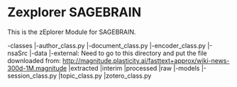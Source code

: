 Zexplorer SAGEBRAIN
==========================

This is the zEplorer Module for SAGEBRAIN.

-classes 
  |-author_class.py
  |-document_class.py
  |-encoder_class.py
  |-nsaSrc
    |-data
      |-external: Need to go to this directory and put the file downloaded from: http://magnitude.plasticity.ai/fasttext+approx/wiki-news-300d-1M.magnitude 
      |extracted
      |interim
      |processed
      |raw
    |-models
  |-session_class.py
  |topic_class.py
  |zotero_class.py
